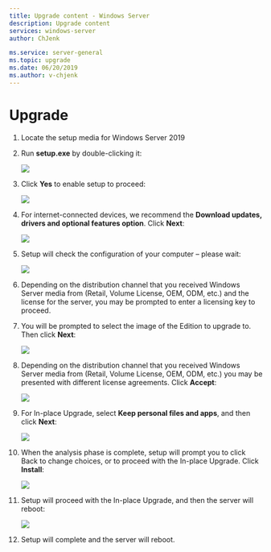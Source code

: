 ```yaml
---
title: Upgrade content - Windows Server
description: Upgrade content
services: windows-server
author: ChJenk

ms.service: server-general
ms.topic: upgrade
ms.date: 06/20/2019
ms.author: v-chjenk
---
```


# Upgrade

1. Locate the setup media for Windows Server 2019

2. Run **setup.exe** by double-clicking it:

    ![](https://raw.githubusercontent.com/coreyp-at-msft/ws-upgrade-center/dev/en-US/media/f39beb31fce373d697286672763188d9.png)

3. Click **Yes** to enable setup to proceed:

    ![](https://raw.githubusercontent.com/coreyp-at-msft/ws-upgrade-center/dev/en-US/media/7d4091101383ba57e7b5738be68ebace.png)

5. For internet-connected devices, we recommend the **Download updates, drivers and optional features option**. Click **Next**:

    ![](https://raw.githubusercontent.com/coreyp-at-msft/ws-upgrade-center/dev/en-US/media/d02beed2270efba4731b5e43b3214636.png)

6. Setup will check the configuration of your computer – please wait:

    ![](https://raw.githubusercontent.com/coreyp-at-msft/ws-upgrade-center/dev/en-US/media/3cd5af2a59bd4d0fef2161d3f3fcf927.png)

7. Depending on the distribution channel that you received Windows Server media from (Retail, Volume License, OEM, ODM, etc.) and the license for the server, you may be prompted to enter a licensing key to proceed.
8.  You will be prompted to select the image of the Edition to upgrade to. Then click **Next**:

    ![](https://raw.githubusercontent.com/coreyp-at-msft/ws-upgrade-center/dev/en-US/media/6865f8bfb71d48c49177c81d4de93304.png)

9. Depending on the distribution channel that you received Windows Server media from (Retail, Volume License, OEM, ODM, etc.) you may be presented with different license agreements. Click **Accept**:

    ![](https://raw.githubusercontent.com/coreyp-at-msft/ws-upgrade-center/dev/en-US/media/4e51867e80368a612e754f47dff39e8c.png)

10. For In-place Upgrade, select **Keep personal files and apps**, and then click **Next**:

    ![](https://raw.githubusercontent.com/coreyp-at-msft/ws-upgrade-center/dev/en-US/media/91a80f34d104f29602aada11ccc07c28.png)

11. When the analysis phase is complete, setup will prompt you to click Back to change choices, or to proceed with the In-place Upgrade. Click **Install**:

    ![](https://raw.githubusercontent.com/coreyp-at-msft/ws-upgrade-center/dev/en-US/media/19e9bb1f6d113c95773a7740af2e74c6.png)

12. Setup will proceed with the In-place Upgrade, and then the server will reboot:

    ![](https://raw.githubusercontent.com/coreyp-at-msft/ws-upgrade-center/dev/en-US/media/148f5f838013bb5f99015532e31c2c8a.png)

13. Setup will complete and the server will reboot.
